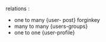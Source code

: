 relations : 
 - one to many {user- post}      forginkey
 - many to many {users-groups}
 - one to one {user-profile}